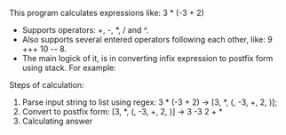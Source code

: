 This program calculates expressions like: 3 * (-3 + 2)

- Supports operators: +, -, *, / and ^.
- Also supports several entered operators following each other, like: 9 +++ 10 -- 8.
- The main logick of it, is in converting infix expression to postfix form using stack. For example:

Steps of calculation:
1) Parse input string to list using regex: 3 * (-3 + 2) -> [3, *, (, -3, +, 2, )];
2) Convert to postfix form: [3, *, (, -3, +, 2, )] -> 3 -3 2 + *
3) Calculating answer 
